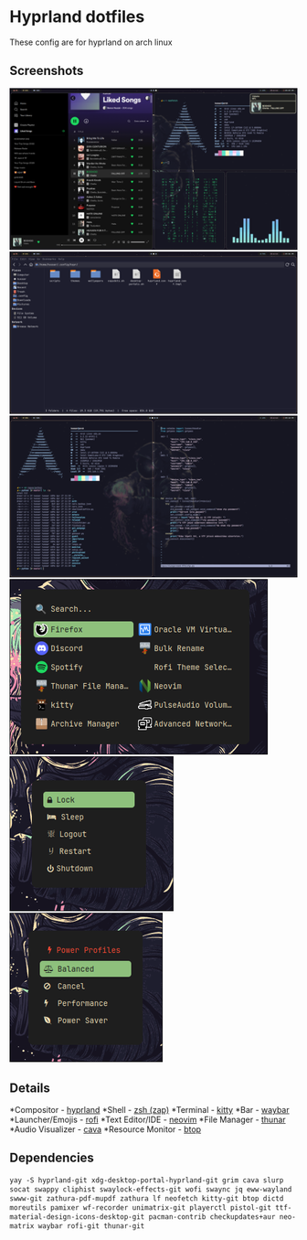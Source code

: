 # Hyprland dotfiles
These config are for hyprland on arch linux

## Screenshots

<img src="imgs/music_and_not.png">
<img src="imgs/thunar.png">
<img src="imgs/term.png">
<img src="imgs/rofi.png">
<img src="imgs/logout.png">
<img src="imgs/power.png">

## Details
*Compositor - [hyprland](https://hyprland.org/)
*Shell - [zsh (zap)](https://www.zapzsh.org/)
*Terminal - [kitty](https://sw.kovidgoyal.net/kitty/)
*Bar - [waybar](https://github.com/Alexays/Waybar)
*Launcher/Emojis - [rofi](https://github.com/davatorium/rofi) 
*Text Editor/IDE - [neovim](https://neovim.io/)
*File Manager - [thunar](https://docs.xfce.org/xfce/thunar/start)
*Audio Visualizer - [cava](https://github.com/karlstav/cava)
*Resource Monitor - [btop](https://github.com/aristocratos/btop)

## Dependencies
```
yay -S hyprland-git xdg-desktop-portal-hyprland-git grim cava slurp socat swappy cliphist swaylock-effects-git wofi swaync jq eww-wayland swww-git zathura-pdf-mupdf zathura lf neofetch kitty-git btop dictd moreutils pamixer wf-recorder unimatrix-git playerctl pistol-git ttf-material-design-icons-desktop-git pacman-contrib checkupdates+aur neo-matrix waybar rofi-git thunar-git
```
